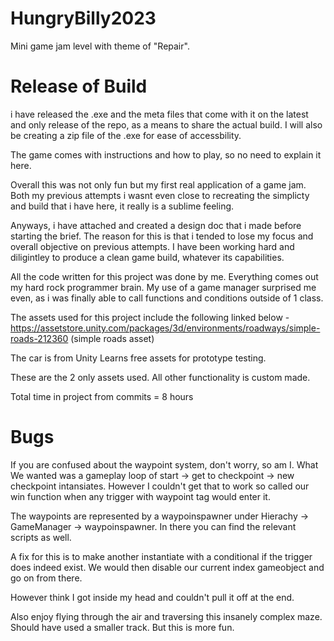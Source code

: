 # HungryBilly2023
Mini game jam level with theme of "Repair".

# Release of Build
i have released the .exe and the meta files that come with it on the latest and only release of the repo, as a means to share the actual build. I will also be creating a zip file of the .exe for ease of accessbility. 

The game comes with instructions and how to play, so no need to explain it here.

Overall this was not only fun but my first real application of a game jam. Both my previous attempts i wasnt even close to recreating the simplicty and build that i have here, it really is a sublime feeling. 

Anyways, i have attached and created a design doc that i made before starting the brief. The reason for this is that i tended to lose my focus and overall objective on previous attempts. I have been working hard and diligintley to produce a clean game build, whatever its capabilities.

All the code written for this project was done by me. Everything comes out my hard rock programmer brain. 
My use of a game manager surprised me even, as i was finally able to call functions and conditions outside of 1 class.

The assets used for this project include the following linked below -
https://assetstore.unity.com/packages/3d/environments/roadways/simple-roads-212360 (simple roads asset)

The car is from Unity Learns free assets for prototype testing. 

These are the 2 only assets used. All other functionality is custom made.

Total time in project from commits = 8 hours

# Bugs 

If you are confused about the waypoint system, don't worry, so am I. What
We wanted was a gameplay loop of start -> get to checkpoint -> new checkpoint intansiates. 
However I couldn't get that to work so called our win function when any trigger with waypoint tag would enter it.

The waypoints are represented by a waypoinspawner under Hierachy -> GameManager -> waypoinspawner. In there you can find the relevant scripts as well.


A fix for this is to make another instantiate with a conditional if the trigger does indeed exist. We would then disable our current index gameobject and go on from there.

However think I got inside my head and couldn't pull it off at the end.

Also enjoy flying through the air and traversing this insanely complex maze. Should have used a smaller track. But this is more fun.
